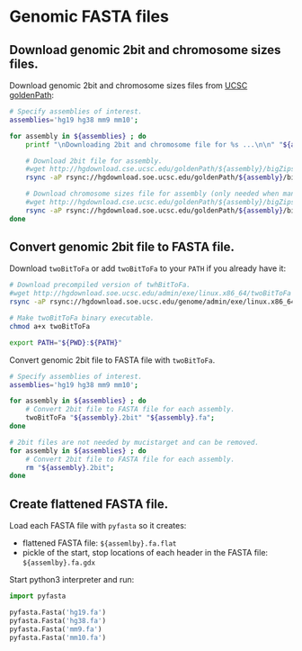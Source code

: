 # Genomic FASTA files


## Download genomic 2bit and chromosome sizes files.

Download genomic 2bit and chromosome sizes files from [UCSC goldenPath](http://hgdownload.cse.ucsc.edu/goldenPath/):

```bash
# Specify assemblies of interest.
assemblies='hg19 hg38 mm9 mm10';

for assembly in ${assemblies} ; do
    printf "\nDownloading 2bit and chromosome file for %s ...\n\n" "${assembly}";

    # Download 2bit file for assembly.
    #wget http://hgdownload.cse.ucsc.edu/goldenPath/${assembly}/bigZips/${assembly}.2bit
    rsync -aP rsync://hgdownload.soe.ucsc.edu/goldenPath/${assembly}/bigZips/${assembly}.2bit .

    # Download chromosome sizes file for assembly (only needed when manually running "create_regulatory_domains.py").
    #wget http://hgdownload.cse.ucsc.edu/goldenPath/${assembly}/bigZips/${assembly}.chrom.sizes
    rsync -aP rsync://hgdownload.soe.ucsc.edu/goldenPath/${assembly}/bigZips/${assembly}.chrom.sizes .
done
```



## Convert genomic 2bit file to FASTA file.

Download `twoBitToFa` or add `twoBitToFa` to your `PATH` if you already have it:

```bash
# Download precompiled version of twhBitToFa.
#wget http://hgdownload.soe.ucsc.edu/admin/exe/linux.x86_64/twoBitToFa
rsync -aP rsync://hgdownload.soe.ucsc.edu/genome/admin/exe/linux.x86_64/twoBitToFa .

# Make twoBitToFa binary executable.
chmod a+x twoBitToFa

export PATH="${PWD}:${PATH}"
```

Convert genomic 2bit file to FASTA file with `twoBitToFa`.

```bash
# Specify assemblies of interest.
assemblies='hg19 hg38 mm9 mm10';

for assembly in ${assemblies} ; do
    # Convert 2bit file to FASTA file for each assembly.
    twoBitToFa "${assembly}.2bit" "${assembly}.fa";
done

# 2bit files are not needed by mucistarget and can be removed.
for assembly in ${assemblies} ; do
    # Convert 2bit file to FASTA file for each assembly.
    rm "${assembly}.2bit";
done
```



## Create flattened FASTA file.

Load each FASTA file with `pyfasta` so it creates:
  - flattened FASTA file: `${assemlby}.fa.flat`
  - pickle of the start, stop locations of each header in the FASTA file: `${assemlby}.fa.gdx`


Start python3 interpreter and run:
```python
import pyfasta

pyfasta.Fasta('hg19.fa')
pyfasta.Fasta('hg38.fa')
pyfasta.Fasta('mm9.fa')
pyfasta.Fasta('mm10.fa')
```
